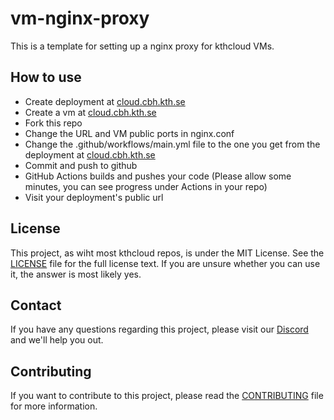 # vm-nginx-proxy

This is a template for setting up a nginx proxy for kthcloud VMs.

## How to use

- Create deployment at [cloud.cbh.kth.se](https://cloud.cbh.kth.se/create)
- Create a vm at [cloud.cbh.kth.se](https://cloud.cbh.kth.se/create)
- Fork this repo
- Change the URL and VM public ports in nginx.conf
- Change the .github/workflows/main.yml file to the one you get from the deployment at [cloud.cbh.kth.se](https://cloud.cbh.kth.se/)
- Commit and push to github
- GitHub Actions builds and pushes your code (Please allow some minutes, you can see progress under Actions in your repo)
- Visit your deployment's public url


## License
This project, as wiht most kthcloud repos, is under the MIT License. See the [LICENSE](LICENSE) file for the full license text.
If you are unsure whether you can use it, the answer is most likely yes.

## Contact
If you have any questions regarding this project, please visit our [Discord](https://discord.gg/MuHQd6QEtM) and we'll help you out.

## Contributing
If you want to contribute to this project, please read the [CONTRIBUTING](https://github.com/kthcloud/.github/blob/main/profile/CONTRIBUTING.md) file for more information.
